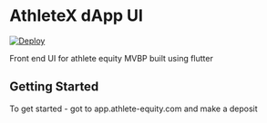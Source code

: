 # AthleteX dApp UI

[![Deploy](https://github.com/SportsToken/ax_dapp/actions/workflows/deploy.yml/badge.svg?branch=main)](https://github.com/SportsToken/ax_dapp/actions/workflows/deploy.yml)

Front end UI for athlete equity MVBP built using flutter

## Getting Started

To get started - got to app.athlete-equity.com and make a deposit



<!-- Mnenomic -->
<!-- web lady wheat index recipe chunk urge boost hungry critic language crossnote: this mnemonic is not secure; don't use it on a public blockchain.
 -->
